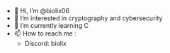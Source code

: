 - 👋 Hi, I’m @biolix06
- 👀 I’m interested in cryptography and cybersecurity
- 🌱 I’m currently learning C
- 📫 How to reach me :
  * Discord: biolix

<!---
biolix06/biolix06 is a ✨ special ✨ repository because its `README.md` (this file) appears on your GitHub profile.
You can click the Preview link to take a look at your changes.
--->
